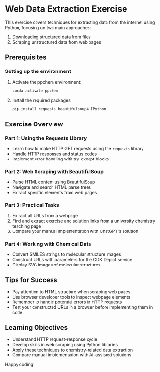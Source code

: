 # Web Data Extraction Exercise

This exercise covers techniques for extracting data from the internet using Python, focusing on two main approaches:
1. Downloading structured data from files
2. Scraping unstructured data from web pages

## Prerequisites

### Setting up the environment

1. Activate the ppchem environment:
   ```bash
   conda activate ppchem
   ```

2. Install the required packages:
   ```bash
   pip install requests beautifulsoup4 IPython
   ```

## Exercise Overview

### Part 1: Using the Requests Library
- Learn how to make HTTP GET requests using the `requests` library
- Handle HTTP responses and status codes
- Implement error handling with try-except blocks

### Part 2: Web Scraping with BeautifulSoup
- Parse HTML content using BeautifulSoup
- Navigate and search HTML parse trees
- Extract specific elements from web pages

### Part 3: Practical Tasks
1. Extract all URLs from a webpage
2. Find and extract exercise and solution links from a university chemistry teaching page
3. Compare your manual implementation with ChatGPT's solution

### Part 4: Working with Chemical Data
- Convert SMILES strings to molecular structure images
- Construct URLs with parameters for the CDK Depict service
- Display SVG images of molecular structures

## Tips for Success
- Pay attention to HTML structure when scraping web pages
- Use browser developer tools to inspect webpage elements
- Remember to handle potential errors in HTTP requests
- Test your constructed URLs in a browser before implementing them in code

## Learning Objectives
- Understand HTTP request-response cycle
- Develop skills in web scraping using Python libraries
- Apply these techniques to chemistry-related data extraction
- Compare manual implementation with AI-assisted solutions

Happy coding!